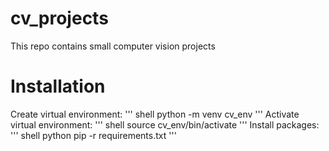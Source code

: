 # cv_projects
This repo contains small computer vision projects 

# Installation
Create virtual environment:
''' shell
python -m venv cv_env
'''
Activate virtual environment:
''' shell
source cv_env/bin/activate
'''
Install packages:
''' shell
python pip -r requirements.txt
'''
